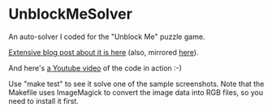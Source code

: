 UnblockMeSolver
===============

An auto-solver I coded for the "Unblock Me" puzzle game.

[Extensive blog post about it is here](http://users.softlab.ntua.gr/~ttsiod/unblock.html) (also,
mirrored [here](http://ttsiodras.github.com/unblock.html)).

And here's [a Youtube video](http://www.youtube.com/watch?v=6hfF_6KlAQk) of the code in action :-)

Use "make test" to see it solve one of the sample screenshots. Note that the Makefile uses ImageMagick to convert the image data into RGB files, so you need to install it first.
